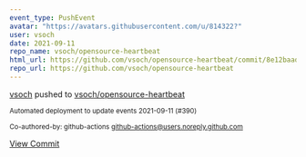 ```yaml
---
event_type: PushEvent
avatar: "https://avatars.githubusercontent.com/u/814322?"
user: vsoch
date: 2021-09-11
repo_name: vsoch/opensource-heartbeat
html_url: https://github.com/vsoch/opensource-heartbeat/commit/8e12baadd2ce331d156c16703db21013de8d3ff8
repo_url: https://github.com/vsoch/opensource-heartbeat
---
```


<a href='https://github.com/vsoch' target='_blank'>vsoch</a> pushed to <a href='https://github.com/vsoch/opensource-heartbeat' target='_blank'>vsoch/opensource-heartbeat</a>

<small>Automated deployment to update events 2021-09-11 (#390)

Co-authored-by: github-actions <github-actions@users.noreply.github.com></small>

<a href='https://github.com/vsoch/opensource-heartbeat/commit/8e12baadd2ce331d156c16703db21013de8d3ff8' target='_blank'>View Commit</a>